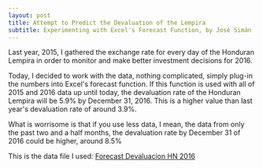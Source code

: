 ```yaml
---
layout: post
title: Attempt to Predict the Devaluation of the Lempira
subtitle: Experimenting with Excel's Forecast Function, by José Simán
---
```


Last year, 2015, I gathered the exchange rate for every day of the Honduran Lempira in order to monitor and make better investment decisions for 2016.

Today, I decided to work with the data, nothing complicated, simply plug-in the numbers into Excel's forecast function.  If this function is used with all of 2015 and 2016 data up until today, the devaluation rate of the Honduran Lempira will be 5.9% by December 31, 2016.  This is a higher value than last year's devaluation rate of around 3.9%.

What is worrisome is that if you use less data, I mean, the data from only the past two and a half months, the devaluation rate by December 31 of 2016 could be higher, around 8.5%

This is the data file I used: [Forecast Devaluacion HN 2016](../files/Forecast_Devaluacion_HN_2016.xlsx)

